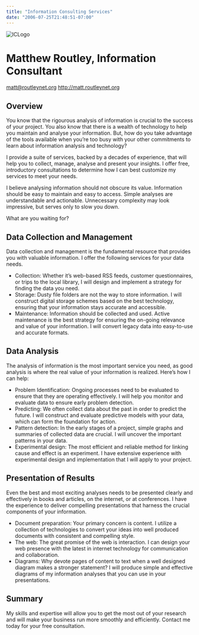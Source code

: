 ```yaml
---
title: "Information Consulting Services"
date: "2006-07-25T21:48:51-07:00"
---
```


![ICLogo](/images/ICLogo.png)

Matthew Routley, Information Consultant
=======================================

<matt@routleynet.org> <http://matt.routleynet.org>

Overview
--------

You know that the rigourous analysis of information is crucial to the success of your project. You also know that there is a wealth of technology to help you maintain and analyse your information. But, how do you take advantage of the tools available when you’re too busy with your other commitments to learn about information analysis and technology?

I provide a suite of services, backed by a decades of experience, that will help you to collect, manage, analyse and present your insights. I offer free, introductory consultations to determine how I can best customize my services to meet your needs. 

I believe analysing information should not obscure its value. Information should be easy to maintain and easy to access. Simple analyses are understandable and actionable. Unnecessary complexity may look impressive, but serves only to slow you down.

What are you waiting for?

Data Collection and Management
------------------------------

Data collection and management is the fundamental resource that provides you with valuable information. I offer the following services for your data needs.

* Collection: Whether it’s web-based RSS feeds, customer questionnaires, or trips to the local library, I will design and implement a strategy for finding the data you need.
* Storage: Dusty file folders are not the way to store information. I will construct digital storage schemes based on the best technology, ensuring that your information stays accurate and accessible.
* Maintenance: Information should be collected and used. Active maintenance is the best strategy for ensuring the on-going relevance and value of your information. I will convert legacy data into easy-to-use and accurate formats.

Data Analysis
--------------

The analysis of information is the most important service you need, as good analysis is where the real value of your information is realized. Here’s how I can help:

* Problem Identification: Ongoing processes need to be evaluated to ensure that they are operating effectively. I will help you monitor and evaluate data to ensure early problem detection.
* Predicting: We often collect data about the past in order to predict the future. I will construct and evaluate predictive models with your data, which can form the foundation for action. 
* Pattern detection: In the early stages of a project, simple graphs and summaries of collected data are crucial. I will uncover the important patterns in your data.
* Experimental design: The most efficient and reliable method for linking cause and effect is an experiment. I have extensive experience with experimental design and implementation that I will apply to your project.

Presentation of Results
-----------------------

Even the best and most exciting analyses needs to be presented clearly and effectively in books and articles, on the internet, or at conferences. I have the experience to deliver compelling presentations that harness the crucial components of your information.

* Document preparation: Your primary concern is content. I utilize a collection of technologies to convert your ideas into well produced documents with consistent and compelling style.
* The web: The great promise of the web is interaction. I can design your web presence with the latest in internet technology for communication and collaboration.
* Diagrams: Why devote pages of content to text when a well designed diagram makes a stronger statement? I will produce simple and effective diagrams of my information analyses that you can use in your presentations.

Summary
-------

My skills and expertise will allow you to get the most out of your research and will make your business run more smoothly and efficiently. Contact me today for your free consultation.